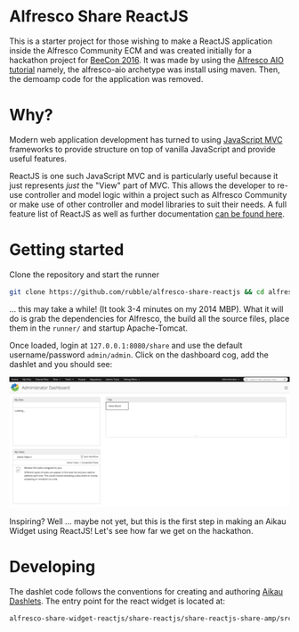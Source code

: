 # Alfresco Share ReactJS

This is a starter project for those wishing to make a ReactJS
application inside the Alfresco Community ECM and was created
initially for a hackathon project for
[BeeCon 2016](http://beecon.buzz/). It was made by using the
[Alfresco AIO tutorial](http://docs.alfresco.com/5.1/tasks/alfresco-sdk-tutorials-all-in-one-archetype.html)
namely, the alfresco-aio archetype was install using maven. Then, the
demoamp code for the application was removed.

# Why?

Modern web application development has turned to using
[JavaScript MVC](http://alistapart.com/article/javascript-mvc)
frameworks to provide structure on top of vanilla JavaScript and
provide useful features.

ReactJS is one such JavaScript MVC and is particularly useful because
it just represents _just_ the "View" part of MVC. This allows the
developer to re-use controller and model logic within a project such
as Alfresco Community or make use of other controller and model
libraries to suit their needs. A full feature list of ReactJS as well
as further documentation [can be found here](https://facebook.github.io/react/).

# Getting started

Clone the repository and start the runner

```bash
git clone https://github.com/rubble/alfresco-share-reactjs && cd alfresco-share-reactjs && sh run.sh
```

... this may take a while! (It took 3-4 minutes on my 2014 MBP). What
it will do is grab the dependencies for Alfresco, the build all the
source files, place them in the `runner/` and startup Apache-Tomcat.

Once loaded, login at `127.0.0.1:8080/share` and use the default
username/password `admin/admin`. Click on the dashboard cog, add the
dashlet and you should see:

![A screenshot of the dashboard with the React widget](./dashboard_screenshot.png)

Inspiring? Well ... maybe not yet, but this is the first step in
making an Aikau Widget using ReactJS! Let's see how far we get on the hackathon.

# Developing

The dashlet code follows the conventions for creating and authoring
[Aikau Dashlets](http://docs.alfresco.com/5.1/concepts/dev-extensions-share-aikau-dashlets.html).
The entry point for the react widget is located at:

```bash
alfresco-share-widget-reactjs/share-reactjs/share-reactjs-share-amp/src/main/amp/web/js/react-widget/dashlets/widgets/ReactWidget.js
```



